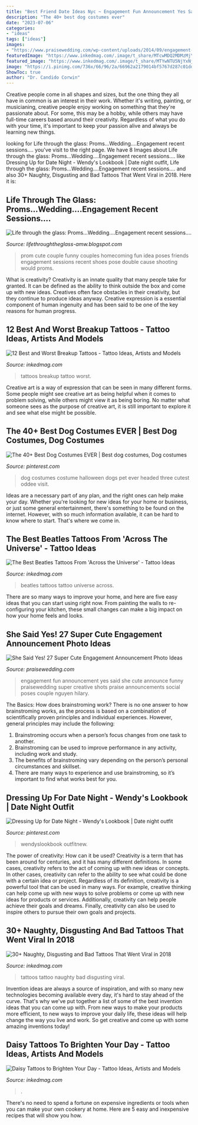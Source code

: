 ```yaml
---
title: "Best Friend Date Ideas Nyc ~ Engagement Fun Announcement Yes Said She Cute Announce Funny Praisewedding Super Creative Shots Praise Announcements Social Poses Couple Nguyen Hilary"
description: "The 40+ best dog costumes ever"
date: "2023-07-06"
categories:
- "ideas"
tags: ["ideas"]
images:
- "https://www.praisewedding.com/wp-content/uploads/2014/09/engagement-announcement01-fun.jpg"
featuredImage: "https://www.inkedmag.com/.image/t_share/MTcwMDQ2MDMzMjYxMjQxNzIx/daisy.png"
featured_image: "https://www.inkedmag.com/.image/t_share/MTYwNTU5NjYxNjg1MTU1Mzc0/viral-2018-fb.jpg"
image: "https://i.pinimg.com/736x/66/96/2a/66962a2179014bf5767d287c01dd9d67--costume-ideas-dog-costumes.jpg"
ShowToc: true
author: "Dr. Candido Corwin"
---
```



Creative people come in all shapes and sizes, but the one thing they all have in common is an interest in their work. Whether it's writing, painting, or musicianing, creative people enjoy working on something that they're passionate about. For some, this may be a hobby, while others may have full-time careers based around their creativity. Regardless of what you do with your time, it's important to keep your passion alive and always be learning new things.

	

		
looking for Life through the glass: Proms...Wedding....Engagement recent sessions.... you've visit to the right page. We have 8 Images about Life through the glass: Proms...Wedding....Engagement recent sessions.... like Dressing Up for Date Night - Wendy&#039;s Lookbook | Date night outfit, Life through the glass: Proms...Wedding....Engagement recent sessions.... and also 30+ Naughty, Disgusting and Bad Tattoos That Went Viral in 2018. Here it is:
		
    
## Life Through The Glass: Proms...Wedding....Engagement Recent Sessions....

<img loading=lazy src="http://1.bp.blogspot.com/-F6Zb6brfShA/UXtCZUARcWI/AAAAAAAABU8/XMab8AcA_Dg/s1600/1wmDSC_4965.JPG" onerror="this.onerror=null;this.src='https://tse1.mm.bing.net/th?id=OIP.Z0gas9vF_B_SyPhWLiUGCQHaKr&amp;pid=15.1';" alt="Life through the glass: Proms...Wedding....Engagement recent sessions....">

_Source: lifethroughtheglass-amw.blogspot.com_

>prom cute couple funny couples homecoming fun idea poses friends engagement sessions recent shoes pose double cause shooting would proms. 

	

What is creativity?
Creativity is an innate quality that many people take for granted. It can be defined as the ability to think outside the box and come up with new ideas. Creatives often face obstacles in their creativity, but they continue to produce ideas anyway. Creative expression is a essential component of human ingenuity and has been said to be one of the key reasons for human progress.

    
## 12 Best And Worst Breakup Tattoos - Tattoo Ideas, Artists And Models

<img loading=lazy src="https://www.inkedmag.com/.image/t_share/MTU5OTgwMDEyMzYyMDE2MTE5/breakup-tattoo-fb.jpg" onerror="this.onerror=null;this.src='https://tse4.mm.bing.net/th?id=OIP.LRYBPKJb9Z9ZxtS3ca001wHaD4&amp;pid=15.1';" alt="12 Best and Worst Breakup Tattoos - Tattoo Ideas, Artists and Models">

_Source: inkedmag.com_

>tattoos breakup tattoo worst. 

	

Creative art is a way of expression that can be seen in many different forms. Some people might see creative art as being helpful when it comes to problem solving, while others might view it as being boring. No matter what someone sees as the purpose of creative art, it is still important to explore it and see what else might be possible.

    
## The 40+ Best Dog Costumes EVER | Best Dog Costumes, Dog Costumes

<img loading=lazy src="https://i.pinimg.com/736x/66/96/2a/66962a2179014bf5767d287c01dd9d67--costume-ideas-dog-costumes.jpg" onerror="this.onerror=null;this.src='https://tse2.mm.bing.net/th?id=OIP.-XtBOZidVIbbH5JWwuz5WQHaLG&amp;pid=15.1';" alt="The 40+ Best Dog Costumes EVER | Best dog costumes, Dog costumes">

_Source: pinterest.com_

>dog costumes costume halloween dogs pet ever headed three cutest oddee visit. 

	

Ideas are a necessary part of any plan, and the right ones can help make your day. Whether you're looking for new ideas for your home or business, or just some general entertainment, there's something to be found on the internet. However, with so much information available, it can be hard to know where to start. That's where we come in.

    
## The Best Beatles Tattoos From &#039;Across The Universe&#039; - Tattoo Ideas

<img loading=lazy src="https://www.inkedmag.com/.image/t_share/MTY0ODcyMTg0MzkxNTQyMDc0/beatles-tattoos-fb.jpg" onerror="this.onerror=null;this.src='https://tse1.mm.bing.net/th?id=OIP.y4X7TRfhr4CmA8S8j5tJXgHaD4&amp;pid=15.1';" alt="The Best Beatles Tattoos From &#039;Across the Universe&#039; - Tattoo Ideas">

_Source: inkedmag.com_

>beatles tattoos tattoo universe across. 

	

There are so many ways to improve your home, and here are five easy ideas that you can start using right now. From painting the walls to re-configuring your kitchen, these small changes can make a big impact on how your home feels and looks.

    
## She Said Yes! 27 Super Cute Engagement Announcement Photo Ideas

<img loading=lazy src="https://www.praisewedding.com/wp-content/uploads/2014/09/engagement-announcement01-fun.jpg" onerror="this.onerror=null;this.src='https://tse2.mm.bing.net/th?id=OIP.zBo1GlysUcqsu6FGUSR49AHaPe&amp;pid=15.1';" alt="She Said Yes! 27 Super Cute Engagement Announcement Photo Ideas">

_Source: praisewedding.com_

>engagement fun announcement yes said she cute announce funny praisewedding super creative shots praise announcements social poses couple nguyen hilary. 

	

The Basics: How does brainstroming work?
There is no one answer to how brainstroming works, as the process is based on a combination of scientifically proven principles and individual experiences. However, general principles may include the following:
1. Brainstroming occurs when a person’s focus changes from one task to another.
2. Brainstroming can be used to improve performance in any activity, including work and study.
3. The benefits of brainstroming vary depending on the person’s personal circumstances and skillset.
4. There are many ways to experience and use brainstroming, so it’s important to find what works best for you.

    
## Dressing Up For Date Night - Wendy&#039;s Lookbook | Date Night Outfit

<img loading=lazy src="https://i.pinimg.com/736x/15/53/94/1553940ce70411afe3183da076a43724.jpg" onerror="this.onerror=null;this.src='https://tse2.mm.bing.net/th?id=OIP.PIy5bNqpKdt078i5gDUcJQAAAA&amp;pid=15.1';" alt="Dressing Up for Date Night - Wendy&#039;s Lookbook | Date night outfit">

_Source: pinterest.com_

>wendyslookbook outfitnew. 

	

The power of creativity: How can it be used?
Creativity is a term that has been around for centuries, and it has many different definitions. In some cases, creativity refers to the act of coming up with new ideas or concepts. In other cases, creativity can refer to the ability to see what could be done with a certain idea or project. Regardless of its definition, creativity is a powerful tool that can be used in many ways. For example, creative thinking can help come up with new ways to solve problems or come up with new ideas for products or services. Additionally, creativity can help people achieve their goals and dreams. Finally, creativity can also be used to inspire others to pursue their own goals and projects.

    
## 30+ Naughty, Disgusting And Bad Tattoos That Went Viral In 2018

<img loading=lazy src="https://www.inkedmag.com/.image/t_share/MTYwNTU5NjYxNjg1MTU1Mzc0/viral-2018-fb.jpg" onerror="this.onerror=null;this.src='https://tse4.mm.bing.net/th?id=OIP.5f-CxQ-Ki4dxVRJ1NbLLJAHaD4&amp;pid=15.1';" alt="30+ Naughty, Disgusting and Bad Tattoos That Went Viral in 2018">

_Source: inkedmag.com_

>tattoos tattoo naughty bad disgusting viral. 

	

Invention ideas are always a source of inspiration, and with so many new technologies becoming available every day, it's hard to stay ahead of the curve. That's why we've put together a list of some of the best invention ideas that you can come up with. From new ways to make your products more efficient, to new ways to improve your daily life, these ideas will help change the way you live and work. So get creative and come up with some amazing inventions today!

    
## Daisy Tattoos To Brighten Your Day - Tattoo Ideas, Artists And Models

<img loading=lazy src="https://www.inkedmag.com/.image/t_share/MTcwMDQ2MDMzMjYxMjQxNzIx/daisy.png" onerror="this.onerror=null;this.src='https://tse4.mm.bing.net/th?id=OIP.y6-XkT0jG_8dtDmZixNxlwHaD4&amp;pid=15.1';" alt="Daisy Tattoos to Brighten Your Day - Tattoo Ideas, Artists and Models">

_Source: inkedmag.com_

>. 

	

There's no need to spend a fortune on expensive ingredients or tools when you can make your own cookery at home. Here are 5 easy and inexpensive recipes that will show you how.

